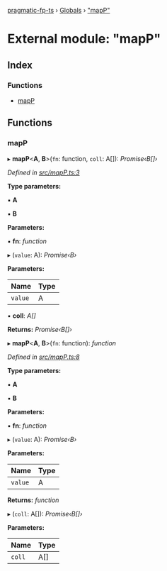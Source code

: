 [pragmatic-fp-ts](../README.md) › [Globals](../globals.md) › ["mapP"](_mapp_.md)

# External module: "mapP"

## Index

### Functions

* [mapP](_mapp_.md#mapp)

## Functions

###  mapP

▸ **mapP**<**A**, **B**>(`fn`: function, `coll`: A[]): *Promise‹B[]›*

*Defined in [src/mapP.ts:3](https://github.com/hermann-p/pragmatic-fp-ts/blob/d79a7fd/src/mapP.ts#L3)*

**Type parameters:**

▪ **A**

▪ **B**

**Parameters:**

▪ **fn**: *function*

▸ (`value`: A): *Promise‹B›*

**Parameters:**

Name | Type |
------ | ------ |
`value` | A |

▪ **coll**: *A[]*

**Returns:** *Promise‹B[]›*

▸ **mapP**<**A**, **B**>(`fn`: function): *function*

*Defined in [src/mapP.ts:8](https://github.com/hermann-p/pragmatic-fp-ts/blob/d79a7fd/src/mapP.ts#L8)*

**Type parameters:**

▪ **A**

▪ **B**

**Parameters:**

▪ **fn**: *function*

▸ (`value`: A): *Promise‹B›*

**Parameters:**

Name | Type |
------ | ------ |
`value` | A |

**Returns:** *function*

▸ (`coll`: A[]): *Promise‹B[]›*

**Parameters:**

Name | Type |
------ | ------ |
`coll` | A[] |
